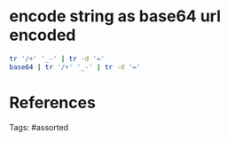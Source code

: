 # encode string as base64 url encoded
```bash
tr '/+' '_-' | tr -d '='
base64 | tr '/+' '_-' | tr -d '='
```

# References

Tags:
    #assorted

